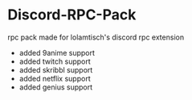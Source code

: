 # Discord-RPC-Pack

rpc pack made for lolamtisch's discord rpc extension

+ added 9anime support
+ added twitch support
+ added skribbl support
+ added netflix support
+ added genius support

